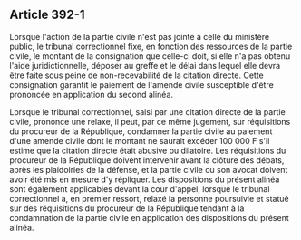Article 392-1
----
Lorsque l'action de la partie civile n'est pas jointe à celle du ministère
public, le tribunal correctionnel fixe, en fonction des ressources de la partie
civile, le montant de la consignation que celle-ci doit, si elle n'a pas obtenu
l'aide juridictionnelle, déposer au greffe et le délai dans lequel elle devra
être faite sous peine de non-recevabilité de la citation directe. Cette
consignation garantit le paiement de l'amende civile susceptible d'être
prononcée en application du second alinéa.

Lorsque le tribunal correctionnel, saisi par une citation directe de la partie
civile, prononce une relaxe, il peut, par ce même jugement, sur réquisitions du
procureur de la République, condamner la partie civile au paiement d'une amende
civile dont le montant ne saurait excéder 100 000 F s'il estime que la citation
directe était abusive ou dilatoire. Les réquisitions du procureur de la
République doivent intervenir avant la clôture des débats, après les plaidoiries
de la défense, et la partie civile ou son avocat doivent avoir été mis en mesure
d'y répliquer. Les dispositions du présent alinéa sont également applicables
devant la cour d'appel, lorsque le tribunal correctionnel a, en premier ressort,
relaxé la personne poursuivie et statué sur des réquisitions du procureur de la
République tendant à la condamnation de la partie civile en application des
dispositions du présent alinéa.
